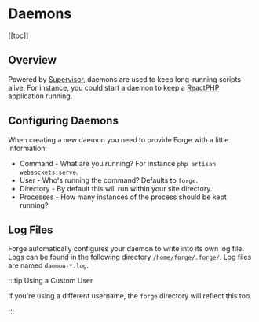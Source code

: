 # Daemons

[[toc]]

## Overview

Powered by [Supervisor](http://supervisord.org), daemons are used to keep long-running scripts alive. For instance, you could start a daemon to keep a [ReactPHP](http://reactphp.org/) application running.

## Configuring Daemons

When creating a new daemon you need to provide Forge with a little information:

- Command - What are you running? For instance `php artisan websockets:serve`.
- User - Who's running the command? Defaults to `forge`.
- Directory - By default this will run within your site directory.
- Processes - How many instances of the process should be kept running?

## Log Files

Forge automatically configures your daemon to write into its own log file. Logs can be found in the following directory `/home/forge/.forge/`. Log files are named `daemon-*.log`.

:::tip Using a Custom User

If you're using a different username, the `forge` directory will reflect this too.

:::
